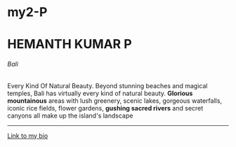 # my2-P
# HEMANTH KUMAR P
###### Bali

Every Kind Of Natural Beauty. Beyond stunning beaches and magical temples, Bali has virtually every kind of natural beauty. **Glorious mountainous** areas with lush greenery, scenic lakes, gorgeous waterfalls, iconic rice fields, flower gardens, **gushing sacred rivers** and secret canyons all make up the island's landscape
***

[Link to my bio](README.md)
